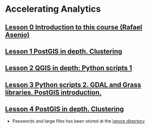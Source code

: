 # Accelerating Analytics

## [Lesson 0 Introduction to this course (Rafael Asenjo)](./lesson%201%20Rafa//)
## [Lesson 1 PostGIS in depth. Clustering](./lesson%20geo%201/)
## [Lesson 2 QGIS in depth: Python scripts 1](./lesson%20geo%202/)
## [Lesson 3 Python scripts 2. GDAL and Grass libraries. PostGIS introduction.](./lesson%20geo%203/)
## [Lesson 4 PostGIS in depth. Clustering](./lesson%20geo%204/)



* Passwords and large files has been stored at the [ignore directory](ignore)

